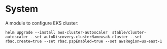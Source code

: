 # System
A module to configure EKS cluster:

```
helm upgrade --install aws-cluster-autoscaler  stable/cluster-autoscaler --set autoDiscovery.clusterName=sak-cluster --set rbac.create=true --set rbac.pspEnabled=true --set awsRegion=us-east-1
```
